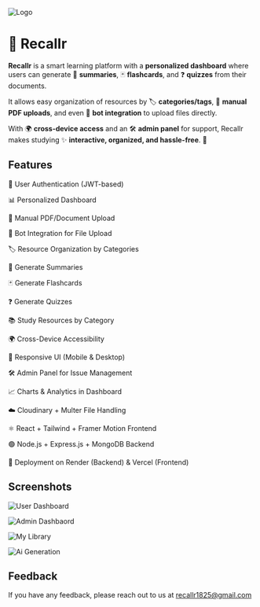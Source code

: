 
![Logo](https://res.cloudinary.com/drcjsmewe/image/upload/v1757796449/user_profiles/bi64qhwwibatm4kv5luq.png)

# 📘 Recallr  

**Recallr** is a smart learning platform with a **personalized dashboard** where users can generate 📝 **summaries**, 🃏 **flashcards**, and ❓ **quizzes** from their documents.  

It allows easy organization of resources by 🏷 **categories/tags**, 📂 **manual PDF uploads**, and even 🤖 **bot integration** to upload files directly.  

With 🌍 **cross-device access** and an 🛠 **admin panel** for support, Recallr makes studying ✨ **interactive, organized, and hassle-free**. 🚀

## Features

🔑 User Authentication (JWT-based)  

📊 Personalized Dashboard  

📂 Manual PDF/Document Upload  

🤖 Bot Integration for File Upload  

🏷 Resource Organization by Categories  

📝 Generate Summaries  

🃏 Generate Flashcards  

❓ Generate Quizzes  

📚 Study Resources by Category  

🌍 Cross-Device Accessibility  

📱 Responsive UI (Mobile & Desktop)  

🛠 Admin Panel for Issue Management  

📈 Charts & Analytics in Dashboard  

☁️ Cloudinary + Multer File Handling  

⚛️ React + Tailwind + Framer Motion Frontend  

🟢 Node.js + Express.js + MongoDB Backend  

🚀 Deployment on Render (Backend) & Vercel (Frontend)  

## Screenshots

![User Dashboard](https://res.cloudinary.com/drcjsmewe/image/upload/v1757798791/user_dashboard_mjpshp.png)


![Admin Dashbaord](https://res.cloudinary.com/drcjsmewe/image/upload/v1757798757/admin_dashboard_rs6ks4.png)


![My Library](https://res.cloudinary.com/drcjsmewe/image/upload/v1757798792/library_stovkm.png)


![Ai Generation](https://res.cloudinary.com/drcjsmewe/image/upload/v1757798790/ai-generation_uo66mv.png)


## Feedback

If you have any feedback, please reach out to us at recallr1825@gmail.com


